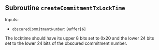 ## Subroutine `createCommitmentTxLockTime`

Inputs:

-   `obscuredCommitmentNumber`: `Buffer[6]`

The locktime should have its upper 8 bits set to 0x20 and the lower 24 bits set to the lower 24 bits of the obscured commitment number.
